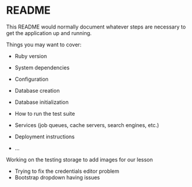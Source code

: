 # README

This README would normally document whatever steps are necessary to get the
application up and running.

Things you may want to cover:

* Ruby version

* System dependencies

* Configuration

* Database creation

* Database initialization

* How to run the test suite



* Services (job queues, cache servers, search engines, etc.)

* Deployment instructions

* ...


Working on the testing storage to add images for our lesson
* Trying to fix the credentials editor problem
* Bootstrap dropdown having issues
